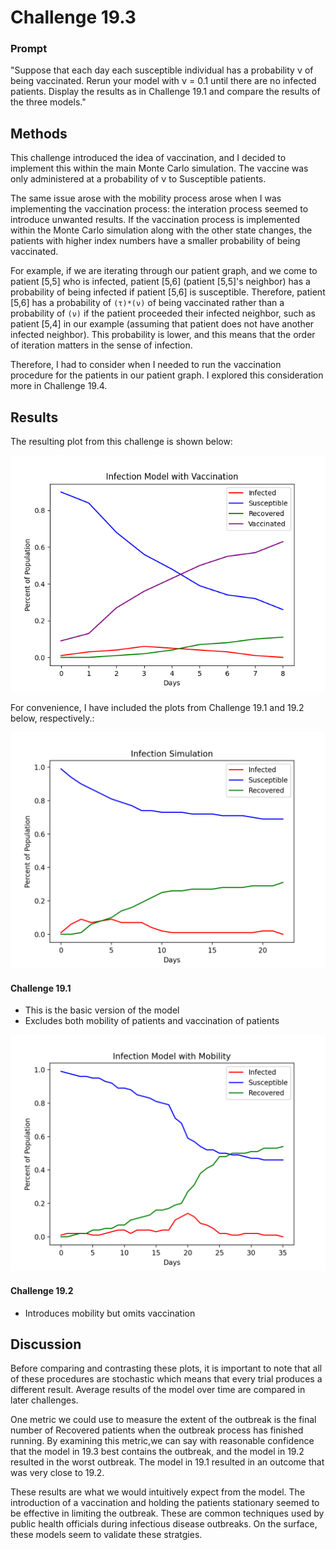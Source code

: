 # Challenge 19.3

### Prompt
"Suppose that each day each susceptible individual has a probability ν of being vaccinated. Rerun your model with ν = 0.1 until there are no infected patients. Display the results as in Challenge 19.1 and compare the results of the three models."

## Methods
This challenge introduced the idea of vaccination, and I decided to implement this within the main Monte Carlo simulation. The vaccine was only administered at a probability of ν to Susceptible patients. 

The same issue arose with the mobility process arose when I was implementing the vaccination process: the interation process seemed to introduce unwanted results. If the vaccination process is implemented within the Monte Carlo simulation along with the other state changes, the patients with higher index numbers have a smaller probability of being vaccinated. 

For example, if we are iterating through our patient graph, and we come to patient [5,5] who is infected, patient [5,6] (patient [5,5]'s neighbor) has a probability of being infected if patient [5,6] is susceptible.  Therefore, patient [5,6] has a probability of `(τ)*(ν)` of being vaccinated rather than a probability of `(ν)` if the patient proceeded their infected neighbor, such as patient [5,4] in our example (assuming that patient does not have another infected neighbor). This probability is lower, and this means that the order of iteration matters in the sense of infection. 

Therefore, I had to consider when I needed to run the vaccination procedure for the patients in our patient graph. I explored this consideration more in Challenge 19.4. 

## Results
The resulting plot from this challenge is shown below:

![Vaccine Plot](https://github.com/owencqueen/infection_modeling/blob/master/challenge_19-3/infection_model_vaccine.png)

For convenience, I have included the plots from Challenge 19.1 and 19.2 below, respectively.:

![19.1 plot](https://github.com/owencqueen/infection_modeling/blob/master/challenge_19-1/infection_simulation_19-1.png)
#### Challenge 19.1
- This is the basic version of the model
- Excludes both mobility of patients and vaccination of patients


![19.2 plot](https://github.com/owencqueen/infection_modeling/blob/master/challenge_19-2/model_with_mobility.png)
#### Challenge 19.2
- Introduces mobility but omits vaccination



## Discussion
Before comparing and contrasting these plots, it is important to note that all of these procedures are stochastic which means that every trial produces a different result. Average results of the model over time are compared in later challenges. 

One metric we could use to measure the extent of the outbreak is the final number of Recovered patients when the outbreak process has finished running. By examining this metric,we can say with reasonable confidence that the model in 19.3 best contains the outbreak, and the model in 19.2 resulted in the worst outbreak. The model in 19.1 resulted in an outcome that was very close to 19.2. 

These results are what we would intuitively expect from the model. The introduction of a vaccination and holding the patients stationary seemed to be effective in limiting the outbreak. These are common techniques used by public health officials during infectious disease outbreaks. On the surface, these models seem to validate these stratgies.

